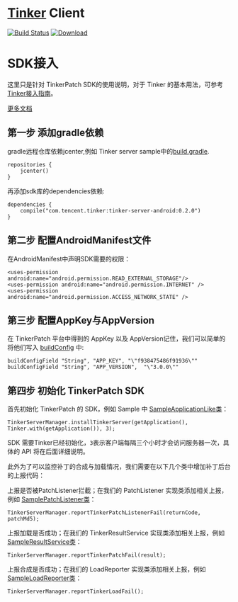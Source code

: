 # [Tinker](https://github.com/Tencent/tinker) Client

[![Build Status](https://travis-ci.org/simpleton/tinker_server_client.svg?branch=master)](https://travis-ci.org/simpleton/tinker_server_client)
[ ![Download](https://api.bintray.com/packages/simsun/maven/tinker-server-android/images/download.svg) ](https://bintray.com/simsun/maven/tinker-server-android/_latestVersion)

# SDK接入

这里只是针对 TinkerPatch SDK的使用说明，对于 Tinker 的基本用法，可参考[ Tinker接入指南](https://github.com/Tencent/tinker/wiki/Tinker-%E6%8E%A5%E5%85%A5%E6%8C%87%E5%8D%97)。

[更多文档](http://tinkerpatch.com/Docs/intro)

## 第一步 添加gradle依赖

gradle远程仓库依赖jcenter,例如 Tinker server sample中的[build.gradle](https://github.com/simpleton/tinker_server_client/blob/master/tinker-server-sample/build.gradle).

```
repositories {
    jcenter()
}
```

再添加sdk库的dependencies依赖:

```
dependencies {
    compile("com.tencent.tinker:tinker-server-android:0.2.0")
}
```

## 第二步 配置AndroidManifest文件

在AndroidManifest中声明SDK需要的权限：

```
<uses-permission android:name="android.permission.READ_EXTERNAL_STORAGE"/>
<uses-permission android:name="android.permission.INTERNET" />
<uses-permission android:name="android.permission.ACCESS_NETWORK_STATE" />
```

## 第三步 配置AppKey与AppVersion
在 TinkerPatch 平台中得到的 AppKey 以及 AppVersion记住，我们可以简单的将他们写入 [buildConfig](https://github.com/simpleton/tinker_server_client/blob/master/tinker-server-sample/build.gradle#L86) 中:

```
buildConfigField "String", "APP_KEY", "\"f938475486f91936\""
buildConfigField "String", "APP_VERSION",  "\"3.0.0\""
```

## 第四步 初始化 TinkerPatch SDK
首先初始化 TinkerPatch 的 SDK，例如 Sample 中 [SampleApplicationLike类](https://github.com/simpleton/tinker_server_client/blob/master/tinker-server-sample/src/main/java/tinker/sample/android/app/SampleApplicationLike.java#L88)：

```
TinkerServerManager.installTinkerServer(getApplication(), Tinker.with(getApplication()), 3);
```
SDK 需要Tinker已经初始化，`3`表示客户端每隔三个小时才会访问服务器一次，具体的 API 将在后面详细说明。

此外为了可以监控补丁的合成与加载情况，我们需要在以下几个类中增加补丁后台的上报代码：

上报是否被PatchListener拦截；在我们的 PatchListener 实现类添加相关上报，例如 [SamplePatchListener类](https://github.com/simpleton/tinker_server_client/blob/master/tinker-server-sample/src/main/java/tinker/sample/android/reporter/SamplePatchListener.java#L60)：

```
TinkerServerManager.reportTinkerPatchListenerFail(returnCode, patchMd5);
```

上报加载是否成功；在我们的 TinkerResultService 实现类添加相关上报，例如 [SampleResultService类](https://github.com/simpleton/tinker_server_client/blob/master/tinker-server-sample/src/main/java/tinker/sample/android/service/SampleResultService.java#L55)：

```
TinkerServerManager.reportTinkerPatchFail(result);
```

上报合成是否成功；在我们的 LoadReporter 实现类添加相关上报，例如 [SampleLoadReporter类](https://github.com/simpleton/tinker_server_client/blob/master/tinker-server-sample/src/main/java/tinker/sample/android/reporter/SampleLoadReporter.java#L41)：


```
TinkerServerManager.reportTinkerLoadFail();
```


